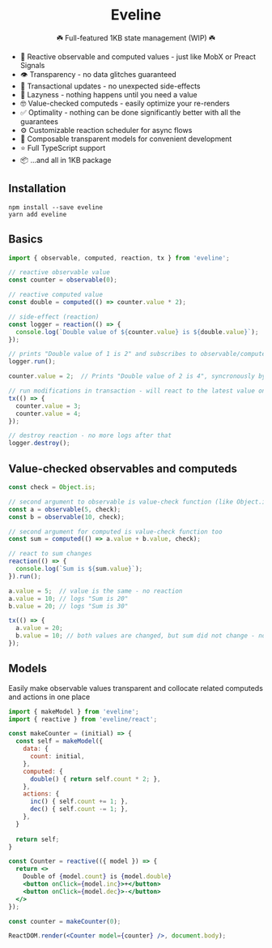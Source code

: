 <h1 align="center">Eveline</h1>

<p align="center">☘️ Full-featured 1KB state management (WIP) ☘️</p>

* 🚀 Reactive observable and computed values - just like MobX or Preact Signals
* 👁 Transparency - no data glitches guaranteed
* 🔄 Transactional updates - no unexpected side-effects
* 🙈 Lazyness - nothing happens until you need a value
* 🤓 Value-checked computeds - easily optimize your re-renders
* ✅ Optimality - nothing can be done significantly better with all the guarantees
* ⚙️ Customizable reaction scheduler for async flows
* 🥏 Composable transparent models for convenient development
* ⭐️ Full TypeScript support 
* 📦 ...and all in 1KB package

## Installation
```
npm install --save eveline
yarn add eveline
```

## Basics
```jsx
import { observable, computed, reaction, tx } from 'eveline';

// reactive observable value
const counter = observable(0);

// reactive computed value
const double = computed(() => counter.value * 2);

// side-effect (reaction)
const logger = reaction(() => {
  console.log(`Double value of ${counter.value} is ${double.value}`);
});

// prints "Double value of 1 is 2" and subscribes to observable/computed changes
logger.run();

counter.value = 2;  // Prints "Double value of 2 is 4", syncronously by default

// run modifications in transaction - will react to the latest value only
tx(() => {
  counter.value = 3;
  counter.value = 4;
});

// destroy reaction - no more logs after that
logger.destroy();
```

## Value-checked observables and computeds
```jsx
const check = Object.is;

// second argument to observable is value-check function (like Object.is)
const a = observable(5, check);
const b = observable(10, check);

// second argument for computed is value-check function too
const sum = computed(() => a.value + b.value, check);

// react to sum changes
reaction(() => {
  console.log(`Sum is ${sum.value}`);
}).run();

a.value = 5;  // value is the same - no reaction
a.value = 10; // logs "Sum is 20"
b.value = 20; // logs "Sum is 30"

tx(() => {
  a.value = 20;
  b.value = 10; // both values are changed, but sum did not change - no logs here
});
```

## Models

Easily make observable values transparent and collocate related computeds and actions in one place

```jsx
import { makeModel } from 'eveline';
import { reactive } from 'eveline/react';

const makeCounter = (initial) => {
  const self = makeModel({
    data: {
      count: initial,
    },
    computed: {
      double() { return self.count * 2; },
    },
    actions: {
      inc() { self.count += 1; },
      dec() { self.count -= 1; },
    },
  }
  
  return self;
}

const Counter = reactive(({ model }) => {
  return <>
    Double of {model.count} is {model.double}
    <button onClick={model.inc}>+</button>
    <button onClick={model.dec}>-</button>
  </>
});

const counter = makeCounter(0);

ReactDOM.render(<Counter model={counter} />, document.body);
```
